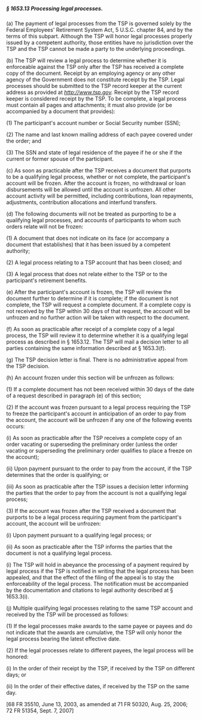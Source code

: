 ##### § 1653.13 Processing legal processes. #####

(a) The payment of legal processes from the TSP is governed solely by the Federal Employees' Retirement System Act, 5 U.S.C. chapter 84, and by the terms of this subpart. Although the TSP will honor legal processes properly issued by a competent authority, those entities have no jurisdiction over the TSP and the TSP cannot be made a party to the underlying proceedings.

(b) The TSP will review a legal process to determine whether it is enforceable against the TSP only after the TSP has received a complete copy of the document. Receipt by an employing agency or any other agency of the Government does not constitute receipt by the TSP. Legal processes should be submitted to the TSP record keeper at the current address as provided at *http://www.tsp.gov.* Receipt by the TSP record keeper is considered receipt by the TSP. To be complete, a legal process must contain all pages and attachments; it must also provide (or be accompanied by a document that provides):

(1) The participant's account number or Social Security number (SSN);

(2) The name and last known mailing address of each payee covered under the order; and

(3) The SSN and state of legal residence of the payee if he or she if the current or former spouse of the participant.

(c) As soon as practicable after the TSP receives a document that purports to be a qualifying legal process, whether or not complete, the participant's account will be frozen. After the account is frozen, no withdrawal or loan disbursements will be allowed until the account is unfrozen. All other account activity will be permitted, including contributions, loan repayments, adjustments, contribution allocations and interfund transfers.

(d) The following documents will not be treated as purporting to be a qualifying legal processes, and accounts of participants to whom such orders relate will not be frozen:

(1) A document that does not indicate on its face (or accompany a document that establishes) that it has been issued by a competent authority;

(2) A legal process relating to a TSP account that has been closed; and

(3) A legal process that does not relate either to the TSP or to the participant's retirement benefits.

(e) After the participant's account is frozen, the TSP will review the document further to determine if it is complete; if the document is not complete, the TSP will request a complete document. If a complete copy is not received by the TSP within 30 days of that request, the account will be unfrozen and no further action will be taken with respect to the document.

(f) As soon as practicable after receipt of a complete copy of a legal process, the TSP will review it to determine whether it is a qualifying legal process as described in § 1653.12. The TSP will mail a decision letter to all parties containing the same information described at § 1653.3(f).

(g) The TSP decision letter is final. There is no administrative appeal from the TSP decision.

(h) An account frozen under this section will be unfrozen as follows:

(1) If a complete document has not been received within 30 days of the date of a request described in paragraph (e) of this section;

(2) If the account was frozen pursuant to a legal process requiring the TSP to freeze the participant's account in anticipation of an order to pay from the account, the account will be unfrozen if any one of the following events occurs:

(i) As soon as practicable after the TSP receives a complete copy of an order vacating or superseding the preliminary order (unless the order vacating or superseding the preliminary order qualifies to place a freeze on the account);

(ii) Upon payment pursuant to the order to pay from the account, if the TSP determines that the order is qualifying; or

(iii) As soon as practicable after the TSP issues a decision letter informing the parties that the order to pay from the account is not a qualifying legal process;

(3) If the account was frozen after the TSP received a document that purports to be a legal process requiring payment from the participant's account, the account will be unfrozen:

(i) Upon payment pursuant to a qualifying legal process; or

(ii) As soon as practicable after the TSP informs the parties that the document is not a qualifying legal process.

(i) The TSP will hold in abeyance the processing of a payment required by legal process if the TSP is notified in writing that the legal process has been appealed, and that the effect of the filing of the appeal is to stay the enforceability of the legal process. The notification must be accompanied by the documentation and citations to legal authority described at § 1653.3(i).

(j) Multiple qualifying legal processes relating to the same TSP account and received by the TSP will be processed as follows:

(1) If the legal processes make awards to the same payee or payees and do not indicate that the awards are cumulative, the TSP will only honor the legal process bearing the latest effective date.

(2) If the legal processes relate to different payees, the legal process will be honored:

(i) In the order of their receipt by the TSP, if received by the TSP on different days; or

(ii) In the order of their effective dates, if received by the TSP on the same day.

[68 FR 35510, June 13, 2003, as amended at 71 FR 50320, Aug. 25, 2006; 72 FR 51354, Sept. 7, 2007]